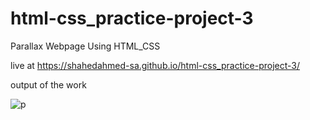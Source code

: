 # html-css_practice-project-3
Parallax Webpage Using HTML_CSS

live at https://shahedahmed-sa.github.io/html-css_practice-project-3/


output of the work

![p](https://github.com/shahedahmed-sa/html-css_practice-project-3/assets/123163227/5b1b3c5a-3b27-45ed-a8a6-0df303f3deb8)

